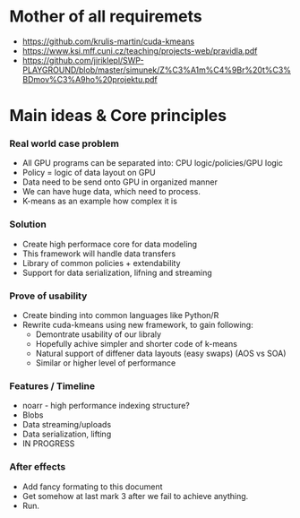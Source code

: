 # Mother of all requiremets
- https://github.com/krulis-martin/cuda-kmeans
- https://www.ksi.mff.cuni.cz/teaching/projects-web/pravidla.pdf
- https://github.com/jiriklepl/SWP-PLAYGROUND/blob/master/simunek/Z%C3%A1m%C4%9Br%20t%C3%BDmov%C3%A9ho%20projektu.pdf

# Main ideas & Core principles
### Real world case problem
- All GPU programs can be separated into: CPU logic/policies/GPU logic
- Policy = logic of data layout on GPU
- Data need to be send onto GPU in organized manner
- We can have huge data, which need to process.
- K-means as an example how complex it is

### Solution
- Create high performace core for data modeling
- This framework will handle data transfers
- Library of common policies + extendability
- Support for data serialization, lifning and streaming

### Prove of usability
- Create binding into common languages like Python/R
- Rewrite cuda-kmeans using new framework, to gain following:
  - Demontrate usability of our libraly
  - Hopefully achive simpler and shorter code of k-means
  - Natural support of diffener data layouts (easy swaps) (AOS vs SOA)
  - Similar or higher level of performance

### Features / Timeline
- noarr - high performance indexing structure?
- Blobs
- Data streaming/uploads
- Data serialization, lifting
- IN PROGRESS

### After effects
- Add fancy formating to this document
- Get somehow at last mark 3 after we fail to achieve anything.
- Run.









